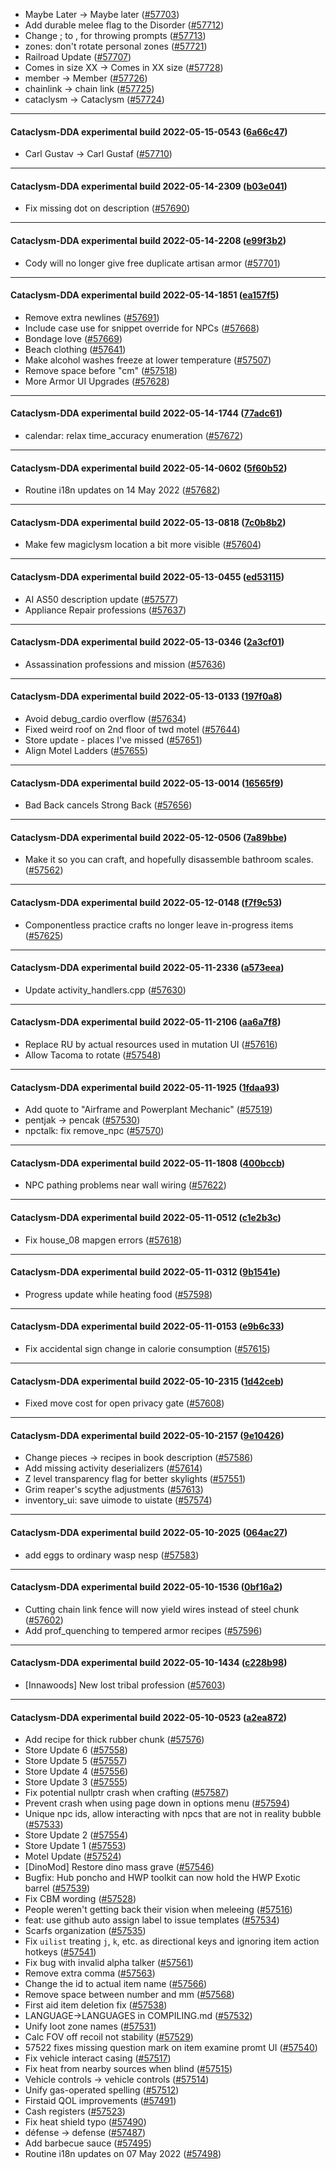 * Maybe Later → Maybe later ([#57703](https://github.com/CleverRaven/Cataclysm-DDA/pull/57703))
* Add durable melee flag to the Disorder ([#57712](https://github.com/CleverRaven/Cataclysm-DDA/pull/57712))
* Change ; to , for throwing prompts ([#57713](https://github.com/CleverRaven/Cataclysm-DDA/pull/57713))
* zones: don't rotate personal zones ([#57721](https://github.com/CleverRaven/Cataclysm-DDA/pull/57721))
* Railroad Update ([#57707](https://github.com/CleverRaven/Cataclysm-DDA/pull/57707))
* Comes in size XX → Comes in XX size ([#57728](https://github.com/CleverRaven/Cataclysm-DDA/pull/57728))
* member → Member ([#57726](https://github.com/CleverRaven/Cataclysm-DDA/pull/57726))
* chainlink → chain link ([#57725](https://github.com/CleverRaven/Cataclysm-DDA/pull/57725))
* cataclysm → Cataclysm ([#57724](https://github.com/CleverRaven/Cataclysm-DDA/pull/57724))

---

#### Cataclysm-DDA experimental build 2022-05-15-0543 ([6a66c47](https://github.com/CleverRaven/Cataclysm-DDA/releases/tag/cdda-experimental-2022-05-15-0543))

* Carl Gustav → Carl Gustaf ([#57710](https://github.com/CleverRaven/Cataclysm-DDA/pull/57710))

---

#### Cataclysm-DDA experimental build 2022-05-14-2309 ([b03e041](https://github.com/CleverRaven/Cataclysm-DDA/releases/tag/cdda-experimental-2022-05-14-2309))

* Fix missing dot on description ([#57690](https://github.com/CleverRaven/Cataclysm-DDA/pull/57690))

---

#### Cataclysm-DDA experimental build 2022-05-14-2208 ([e99f3b2](https://github.com/CleverRaven/Cataclysm-DDA/releases/tag/cdda-experimental-2022-05-14-2208))

* Cody will no longer give free duplicate artisan armor ([#57701](https://github.com/CleverRaven/Cataclysm-DDA/pull/57701))

---

#### Cataclysm-DDA experimental build 2022-05-14-1851 ([ea157f5](https://github.com/CleverRaven/Cataclysm-DDA/releases/tag/cdda-experimental-2022-05-14-1851))

* Remove extra newlines ([#57691](https://github.com/CleverRaven/Cataclysm-DDA/pull/57691))
* Include case use for snippet override for NPCs ([#57668](https://github.com/CleverRaven/Cataclysm-DDA/pull/57668))
* Bondage love ([#57669](https://github.com/CleverRaven/Cataclysm-DDA/pull/57669))
* Beach clothing ([#57641](https://github.com/CleverRaven/Cataclysm-DDA/pull/57641))
* Make alcohol washes freeze at lower temperature ([#57507](https://github.com/CleverRaven/Cataclysm-DDA/pull/57507))
* Remove space before "cm" ([#57518](https://github.com/CleverRaven/Cataclysm-DDA/pull/57518))
* More Armor UI Upgrades ([#57628](https://github.com/CleverRaven/Cataclysm-DDA/pull/57628))

---

#### Cataclysm-DDA experimental build 2022-05-14-1744 ([77adc61](https://github.com/CleverRaven/Cataclysm-DDA/releases/tag/cdda-experimental-2022-05-14-1744))

* calendar: relax time_accuracy enumeration ([#57672](https://github.com/CleverRaven/Cataclysm-DDA/pull/57672))

---

#### Cataclysm-DDA experimental build 2022-05-14-0602 ([5f60b52](https://github.com/CleverRaven/Cataclysm-DDA/releases/tag/cdda-experimental-2022-05-14-0602))

* Routine i18n updates on 14 May 2022 ([#57682](https://github.com/CleverRaven/Cataclysm-DDA/pull/57682))

---

#### Cataclysm-DDA experimental build 2022-05-13-0818 ([7c0b8b2](https://github.com/CleverRaven/Cataclysm-DDA/releases/tag/cdda-experimental-2022-05-13-0818))

* Make few magiclysm location a bit more visible ([#57604](https://github.com/CleverRaven/Cataclysm-DDA/pull/57604))

---

#### Cataclysm-DDA experimental build 2022-05-13-0455 ([ed53115](https://github.com/CleverRaven/Cataclysm-DDA/releases/tag/cdda-experimental-2022-05-13-0455))

* AI AS50 description update ([#57577](https://github.com/CleverRaven/Cataclysm-DDA/pull/57577))
* Appliance Repair professions ([#57637](https://github.com/CleverRaven/Cataclysm-DDA/pull/57637))

---

#### Cataclysm-DDA experimental build 2022-05-13-0346 ([2a3cf01](https://github.com/CleverRaven/Cataclysm-DDA/releases/tag/cdda-experimental-2022-05-13-0346))

* Assassination professions and mission ([#57636](https://github.com/CleverRaven/Cataclysm-DDA/pull/57636))

---

#### Cataclysm-DDA experimental build 2022-05-13-0133 ([197f0a8](https://github.com/CleverRaven/Cataclysm-DDA/releases/tag/cdda-experimental-2022-05-13-0133))

* Avoid debug_cardio overflow ([#57634](https://github.com/CleverRaven/Cataclysm-DDA/pull/57634))
* Fixed weird roof on 2nd floor of twd motel ([#57644](https://github.com/CleverRaven/Cataclysm-DDA/pull/57644))
* Store update - places I've missed ([#57651](https://github.com/CleverRaven/Cataclysm-DDA/pull/57651))
* Align Motel Ladders ([#57655](https://github.com/CleverRaven/Cataclysm-DDA/pull/57655))

---

#### Cataclysm-DDA experimental build 2022-05-13-0014 ([16565f9](https://github.com/CleverRaven/Cataclysm-DDA/releases/tag/cdda-experimental-2022-05-13-0014))

* Bad Back cancels Strong Back ([#57656](https://github.com/CleverRaven/Cataclysm-DDA/pull/57656))

---

#### Cataclysm-DDA experimental build 2022-05-12-0506 ([7a89bbe](https://github.com/CleverRaven/Cataclysm-DDA/releases/tag/cdda-experimental-2022-05-12-0506))

* Make it so you can craft, and hopefully disassemble bathroom scales. ([#57562](https://github.com/CleverRaven/Cataclysm-DDA/pull/57562))

---

#### Cataclysm-DDA experimental build 2022-05-12-0148 ([f7f9c53](https://github.com/CleverRaven/Cataclysm-DDA/releases/tag/cdda-experimental-2022-05-12-0148))

* Componentless practice crafts no longer leave in-progress items ([#57625](https://github.com/CleverRaven/Cataclysm-DDA/pull/57625))

---

#### Cataclysm-DDA experimental build 2022-05-11-2336 ([a573eea](https://github.com/CleverRaven/Cataclysm-DDA/releases/tag/cdda-experimental-2022-05-11-2336))

* Update activity_handlers.cpp ([#57630](https://github.com/CleverRaven/Cataclysm-DDA/pull/57630))

---

#### Cataclysm-DDA experimental build 2022-05-11-2106 ([aa6a7f8](https://github.com/CleverRaven/Cataclysm-DDA/releases/tag/cdda-experimental-2022-05-11-2106))

* Replace RU by actual resources used in mutation UI ([#57616](https://github.com/CleverRaven/Cataclysm-DDA/pull/57616))
* Allow Tacoma to rotate ([#57548](https://github.com/CleverRaven/Cataclysm-DDA/pull/57548))

---

#### Cataclysm-DDA experimental build 2022-05-11-1925 ([1fdaa93](https://github.com/CleverRaven/Cataclysm-DDA/releases/tag/cdda-experimental-2022-05-11-1925))

* Add quote to "Airframe and Powerplant Mechanic" ([#57519](https://github.com/CleverRaven/Cataclysm-DDA/pull/57519))
* pentjak → pencak ([#57530](https://github.com/CleverRaven/Cataclysm-DDA/pull/57530))
* npctalk: fix remove_npc ([#57570](https://github.com/CleverRaven/Cataclysm-DDA/pull/57570))

---

#### Cataclysm-DDA experimental build 2022-05-11-1808 ([400bccb](https://github.com/CleverRaven/Cataclysm-DDA/releases/tag/cdda-experimental-2022-05-11-1808))

* NPC pathing problems near wall wiring ([#57622](https://github.com/CleverRaven/Cataclysm-DDA/pull/57622))

---

#### Cataclysm-DDA experimental build 2022-05-11-0512 ([c1e2b3c](https://github.com/CleverRaven/Cataclysm-DDA/releases/tag/cdda-experimental-2022-05-11-0512))

* Fix house_08 mapgen errors ([#57618](https://github.com/CleverRaven/Cataclysm-DDA/pull/57618))

---

#### Cataclysm-DDA experimental build 2022-05-11-0312 ([9b1541e](https://github.com/CleverRaven/Cataclysm-DDA/releases/tag/cdda-experimental-2022-05-11-0312))

* Progress update while heating food ([#57598](https://github.com/CleverRaven/Cataclysm-DDA/pull/57598))

---

#### Cataclysm-DDA experimental build 2022-05-11-0153 ([e9b6c33](https://github.com/CleverRaven/Cataclysm-DDA/releases/tag/cdda-experimental-2022-05-11-0153))

* Fix accidental sign change in calorie consumption ([#57615](https://github.com/CleverRaven/Cataclysm-DDA/pull/57615))

---

#### Cataclysm-DDA experimental build 2022-05-10-2315 ([1d42ceb](https://github.com/CleverRaven/Cataclysm-DDA/releases/tag/cdda-experimental-2022-05-10-2315))

* Fixed move cost for open privacy gate ([#57608](https://github.com/CleverRaven/Cataclysm-DDA/pull/57608))

---

#### Cataclysm-DDA experimental build 2022-05-10-2157 ([9e10426](https://github.com/CleverRaven/Cataclysm-DDA/releases/tag/cdda-experimental-2022-05-10-2157))

* Change pieces → recipes in book description ([#57586](https://github.com/CleverRaven/Cataclysm-DDA/pull/57586))
* Add missing activity deserializers ([#57614](https://github.com/CleverRaven/Cataclysm-DDA/pull/57614))
* Z level transparency flag for better skylights ([#57551](https://github.com/CleverRaven/Cataclysm-DDA/pull/57551))
* Grim reaper's scythe adjustments ([#57613](https://github.com/CleverRaven/Cataclysm-DDA/pull/57613))
* inventory_ui: save uimode to uistate ([#57574](https://github.com/CleverRaven/Cataclysm-DDA/pull/57574))

---

#### Cataclysm-DDA experimental build 2022-05-10-2025 ([064ac27](https://github.com/CleverRaven/Cataclysm-DDA/releases/tag/cdda-experimental-2022-05-10-2025))

* add eggs to ordinary wasp nesp ([#57583](https://github.com/CleverRaven/Cataclysm-DDA/pull/57583))

---

#### Cataclysm-DDA experimental build 2022-05-10-1536 ([0bf16a2](https://github.com/CleverRaven/Cataclysm-DDA/releases/tag/cdda-experimental-2022-05-10-1536))

* Cutting chain link fence will now yield wires instead of steel chunk ([#57602](https://github.com/CleverRaven/Cataclysm-DDA/pull/57602))
* Add prof_quenching to tempered armor recipes ([#57596](https://github.com/CleverRaven/Cataclysm-DDA/pull/57596))

---

#### Cataclysm-DDA experimental build 2022-05-10-1434 ([c228b98](https://github.com/CleverRaven/Cataclysm-DDA/releases/tag/cdda-experimental-2022-05-10-1434))

* [Innawoods] New lost tribal profession ([#57603](https://github.com/CleverRaven/Cataclysm-DDA/pull/57603))

---

#### Cataclysm-DDA experimental build 2022-05-10-0523 ([a2ea872](https://github.com/CleverRaven/Cataclysm-DDA/releases/tag/cdda-experimental-2022-05-10-0523))

* Add recipe for thick rubber chunk ([#57576](https://github.com/CleverRaven/Cataclysm-DDA/pull/57576))
* Store Update 6 ([#57558](https://github.com/CleverRaven/Cataclysm-DDA/pull/57558))
* Store Update 5 ([#57557](https://github.com/CleverRaven/Cataclysm-DDA/pull/57557))
* Store Update 4 ([#57556](https://github.com/CleverRaven/Cataclysm-DDA/pull/57556))
* Store Update 3 ([#57555](https://github.com/CleverRaven/Cataclysm-DDA/pull/57555))
* Fix potential nullptr crash when crafting ([#57587](https://github.com/CleverRaven/Cataclysm-DDA/pull/57587))
* Prevent crash when using page down in options menu ([#57594](https://github.com/CleverRaven/Cataclysm-DDA/pull/57594))
* Unique npc ids, allow interacting with npcs that are not in reality bubble ([#57533](https://github.com/CleverRaven/Cataclysm-DDA/pull/57533))
* Store Update 2 ([#57554](https://github.com/CleverRaven/Cataclysm-DDA/pull/57554))
* Store Update 1 ([#57553](https://github.com/CleverRaven/Cataclysm-DDA/pull/57553))
* Motel Update ([#57524](https://github.com/CleverRaven/Cataclysm-DDA/pull/57524))
* [DinoMod] Restore dino mass grave ([#57546](https://github.com/CleverRaven/Cataclysm-DDA/pull/57546))
* Bugfix: Hub poncho and HWP toolkit can now hold the HWP Exotic barrel ([#57539](https://github.com/CleverRaven/Cataclysm-DDA/pull/57539))
* Fix CBM wording ([#57528](https://github.com/CleverRaven/Cataclysm-DDA/pull/57528))
* People weren't getting back their vision when meleeing ([#57516](https://github.com/CleverRaven/Cataclysm-DDA/pull/57516))
* feat: use github auto assign label to issue templates ([#57534](https://github.com/CleverRaven/Cataclysm-DDA/pull/57534))
* Scarfs organization ([#57535](https://github.com/CleverRaven/Cataclysm-DDA/pull/57535))
* Fix `uilist` treating `j`, `k`, etc. as directional keys and ignoring item action hotkeys ([#57541](https://github.com/CleverRaven/Cataclysm-DDA/pull/57541))
* Fix bug with invalid alpha talker ([#57561](https://github.com/CleverRaven/Cataclysm-DDA/pull/57561))
* Remove extra comma ([#57563](https://github.com/CleverRaven/Cataclysm-DDA/pull/57563))
* Change the id to actual item name ([#57566](https://github.com/CleverRaven/Cataclysm-DDA/pull/57566))
* Remove space between number and mm ([#57568](https://github.com/CleverRaven/Cataclysm-DDA/pull/57568))
* First aid item deletion fix ([#57538](https://github.com/CleverRaven/Cataclysm-DDA/pull/57538))
* LANGUAGE->LANGUAGES in COMPILING.md ([#57532](https://github.com/CleverRaven/Cataclysm-DDA/pull/57532))
* Unify loot zone names ([#57531](https://github.com/CleverRaven/Cataclysm-DDA/pull/57531))
* Calc FOV off recoil not stability ([#57529](https://github.com/CleverRaven/Cataclysm-DDA/pull/57529))
* 57522 fixes missing question mark on item examine promt UI ([#57540](https://github.com/CleverRaven/Cataclysm-DDA/pull/57540))
* Fix vehicle interact casing ([#57517](https://github.com/CleverRaven/Cataclysm-DDA/pull/57517))
* Fix heat from nearby sources when blind ([#57515](https://github.com/CleverRaven/Cataclysm-DDA/pull/57515))
* Vehicle controls → vehicle controls ([#57514](https://github.com/CleverRaven/Cataclysm-DDA/pull/57514))
* Unify gas-operated spelling ([#57512](https://github.com/CleverRaven/Cataclysm-DDA/pull/57512))
* Firstaid QOL improvements ([#57491](https://github.com/CleverRaven/Cataclysm-DDA/pull/57491))
* Cash registers ([#57523](https://github.com/CleverRaven/Cataclysm-DDA/pull/57523))
* Fix heat shield typo ([#57490](https://github.com/CleverRaven/Cataclysm-DDA/pull/57490))
* défense → defense ([#57487](https://github.com/CleverRaven/Cataclysm-DDA/pull/57487))
* Add barbecue sauce ([#57495](https://github.com/CleverRaven/Cataclysm-DDA/pull/57495))
* Routine i18n updates on 07 May 2022 ([#57498](https://github.com/CleverRaven/Cataclysm-DDA/pull/57498))
